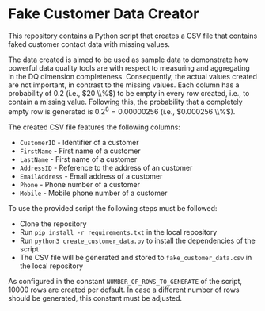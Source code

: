 # Fake Customer Data Creator

This repository contains a Python script that creates a CSV file that contains faked customer contact data with missing 
values.

The data created is aimed to be used as sample data to demonstrate how powerful data quality tools are with respect 
to measuring and aggregating in the DQ dimension completeness.
Consequently, the actual values created are not important, in contrast to the missing values.
Each column has a probability of $0.2$ (i.e., $20 \\%$) to be empty in every row created, i.e., to contain a missing value.
Following this, the probability that a completely empty row is generated is $0.2^8 = 0.00000256$ (i.e., $0.000256 \\%$).

The created CSV file features the following columns:
* `CustomerID`   - Identifier of a customer
* `FirstName`    - First name of a customer
* `LastName`     - First name of a customer
* `AddressID`    - Reference to the address of an customer
* `EmailAddress` - Email address of a customer
* `Phone`        - Phone number of a customer
* `Mobile`       - Mobile phone number of a customer

To use the provided script the following steps must be followed:
* Clone the repository
* Run `pip install -r requirements.txt` in the local repository
* Run `python3 create_customer_data.py` to install the dependencies of the script
* The CSV file will be generated and stored to `fake_customer_data.csv` in the local repository 


As configured in the constant `NUMBER_OF_ROWS_TO_GENERATE` of the script, 10000 rows are created per default. 
In case a different number of rows should be generated, this constant must be adjusted.  
